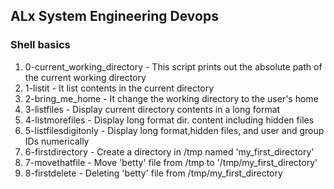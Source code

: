## ALx System Engineering Devops
### Shell basics
1. 0-current_working_directory - This script prints out the absolute path of the current working directory
2. 1-listit - It list contents in the current directory
3. 2-bring_me_home - It change the working directory to the user's home
4. 3-listfiles - Display current directory contents in a long format
5. 4-listmorefiles - Display long format dir. content including hidden files
6. 5-listfilesdigitonly - Display long format,hidden files, and user and group IDs numerically
7. 6-firstdirectory - Create a directory in /tmp named 'my_first_directory'
8. 7-movethatfile - Move 'betty' file from /tmp to '/tmp/my_first_directory'
9. 8-firstdelete - Deleting 'betty' file from /tmp/my_first_directory
